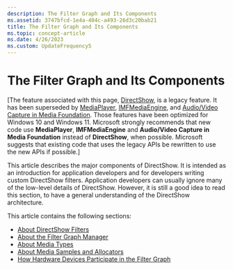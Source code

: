 ```yaml
---
description: The Filter Graph and Its Components
ms.assetid: 3747bfcd-1e4a-404c-a493-26d3c20bab21
title: The Filter Graph and Its Components
ms.topic: concept-article
ms.date: 4/26/2023
ms.custom: UpdateFrequency5
---
```


# The Filter Graph and Its Components

\[The feature associated with this page, [DirectShow](/windows/win32/directshow/directshow), is a legacy feature. It has been superseded by [MediaPlayer](/uwp/api/Windows.Media.Playback.MediaPlayer), [IMFMediaEngine](/windows/win32/api/mfmediaengine/nn-mfmediaengine-imfmediaengine), and [Audio/Video Capture in Media Foundation](/windows/win32/medfound/audio-video-capture-in-media-foundation). Those features have been optimized for Windows 10 and Windows 11. Microsoft strongly recommends that new code use **MediaPlayer**, **IMFMediaEngine** and **Audio/Video Capture in Media Foundation** instead of **DirectShow**, when possible. Microsoft suggests that existing code that uses the legacy APIs be rewritten to use the new APIs if possible.\]

This article describes the major components of DirectShow. It is intended as an introduction for application developers and for developers writing custom DirectShow filters. Application developers can usually ignore many of the low-level details of DirectShow. However, it is still a good idea to read this section, to have a general understanding of the DirectShow architecture.

This article contains the following sections:

-   [About DirectShow Filters](about-directshow-filters.md)
-   [About the Filter Graph Manager](about-the-filter-graph-manager.md)
-   [About Media Types](about-media-types.md)
-   [About Media Samples and Allocators](about-media-samples-and-allocators.md)
-   [How Hardware Devices Participate in the Filter Graph](how-hardware-devices-participate-in-the-filter-graph.md)

 

 



